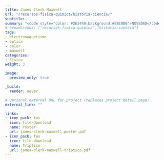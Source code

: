 ```yaml
---
title: James Clerk Maxwell
url: "/recursos-fisica-quimica/historia-ciencia/"
subtitle: 
summary: "<code style='color: #2E3440;background:#88C0D0'>NOVEDAD</code>"
# breadcrumbs: ["recursos-fisica-quimica","historia-ciencia"]
tags:
- electromagnetismo
- óptica
- color
- maxwell
categories:
- Física
weight: 3

image:
  preview_only: true

_build:
  render: never

# Optional external URL for project (replaces project detail page).
external_link: ""

links:
- icon_pack: fas
  icon: file-download
  name: Póster
  url: james-clerk-maxwell-poster.pdf
- icon_pack: fas
  icon: file-download
  name: Tríptico
  url: james-clerk-maxwell-triptico.pdf  
---
```

